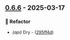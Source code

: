 ## [0.6.6](https://github.com/helmut-hoffer-von-ankershoffen/oe-python-template/compare/v0.6.5..v0.6.6) - 2025-03-17

### 🚜 Refactor

- *(api)* Dry - ([295ff4d](https://github.com/helmut-hoffer-von-ankershoffen/oe-python-template/commit/295ff4d1f456f85d04f96a9941de4bdb923de9a4))



